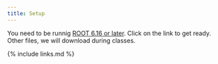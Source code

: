 ```yaml
---
title: Setup
---
```


You need to be runnig [ROOT 6.16 or later](https://cms-opendata-workshop.github.io/workshop-lesson-root/02-get-root/index.html). Click on the link to get ready. Other files, we will download during classes.


{% include links.md %}
